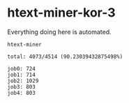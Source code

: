 # htext-miner-kor-3

Everything doing here is automated.

```
htext-miner

total: 4073/4514 (90.23039432875498%)

job0: 724
job1: 714
job2: 1029
job3: 803
job4: 803
```